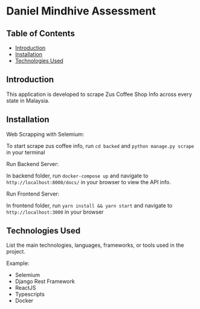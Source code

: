 # Daniel Mindhive Assessment

## Table of Contents

- [Introduction](#introduction)
- [Installation](#installation)
- [Technologies Used](#technologies-used)

## Introduction

This application is developed to scrape Zus Coffee Shop Info across every state in Malaysia.

## Installation

Web Scrapping with Selemium:

To start scrape zus coffee info, run `cd backed` and `python manage.py scrape` in your terminal

Run Backend Server:

In backend folder, run `docker-compose up` and navigate to `http://localhost:8000/docs/` in your browser to view the API info.

Run Frontend Server:

In frontend folder, run `yarn install && yarn start` and navigate to `http://localhost:3000` in your browser


## Technologies Used

List the main technologies, languages, frameworks, or tools used in the project.

Example:
- Selemium
- Django Rest Framework
- ReactJS
- Typescripts
- Docker
